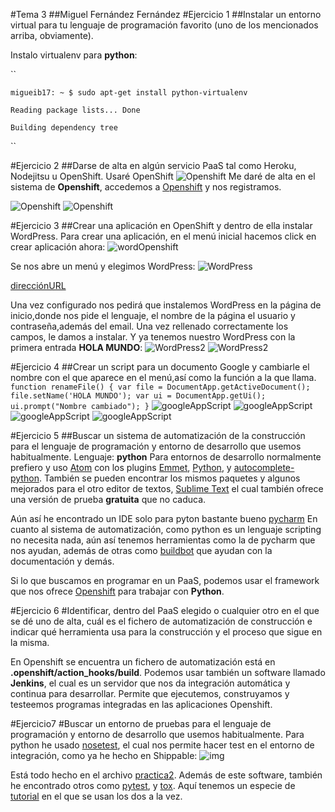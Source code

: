 #Tema 3
##Miguel Fernández Fernández
#Ejercicio 1
##Instalar un entorno virtual para tu lenguaje de programación favorito (uno de los mencionados arriba, obviamente).

Instalo virtualenv para **python**:

``

    migueib17: ~ $ sudo apt-get install python-virtualenv

    Reading package lists... Done

    Building dependency tree
``

#Ejercicio 2
##Darse de alta en algún servicio PaaS tal como Heroku, Nodejitsu u OpenShift.
Usaré OpenShift
![Openshift](http://i1379.photobucket.com/albums/ah138/migueib17/1_zpsiyi5g4dg.png)
Me daré de alta en el sistema de **Openshift**, accedemos a [Openshift](https://openshift.redhat.com) y nos registramos.

![Openshift](http://i1379.photobucket.com/albums/ah138/migueib17/2_zpswpgygzdp.png)
![Openshift](http://i1379.photobucket.com/albums/ah138/migueib17/3_zpss0gmnbqq.png)

#Ejercicio 3
##Crear una aplicación en OpenShift y dentro de ella instalar WordPress.
Para crear una aplicación, en el menú inicial hacemos click en crear aplicación ahora:
![wordOpenshift](http://i1379.photobucket.com/albums/ah138/migueib17/4_zpseqml4dlc.png)

Se nos abre un menú y elegimos WordPress:
![WordPress](http://i1379.photobucket.com/albums/ah138/migueib17/6_zps9qqei5hc.png)

[direcciónURL](https://php-miguel753951.rhcloud.com/)

Una vez configurado nos pedirá que instalemos WordPress en la página de inicio,donde nos pide el lenguaje, el nombre de la página el usuario y contraseña,además del email.
Una vez rellenado correctamente los campos, le damos a instalar.
Y ya tenemos nuestro WordPress con la primera entrada **HOLA MUNDO**:
![WordPress2](http://i1379.photobucket.com/albums/ah138/migueib17/7_zpsshy9utpu.png)
![WordPress2](http://i1379.photobucket.com/albums/ah138/migueib17/9_zpsmv6cmz1w.png)

#Ejercicio 4
##Crear un script para un documento Google y cambiarle el nombre con el que aparece en el menú,así como la función a la que llama.
``
function renameFile() {
  var file = DocumentApp.getActiveDocument();  
  file.setName('HOLA MUNDO');
  var ui = DocumentApp.getUi();
  ui.prompt("Nombre cambiado");
}
``
![googleAppScript](http://i1379.photobucket.com/albums/ah138/migueib17/10_zpsblsetzwg.png)
![googleAppScript](http://i1379.photobucket.com/albums/ah138/migueib17/11_zpscqkkkfqp.png)
![googleAppScript](http://i1379.photobucket.com/albums/ah138/migueib17/12_zpsbnngub4c.png)
![googleAppScript](http://i1379.photobucket.com/albums/ah138/migueib17/13_zps9noxedsq.png)

#Ejercicio 5
##Buscar un sistema de automatización de la construcción para el lenguaje de programación y entorno de desarrollo que usemos habitualmente.
Lenguaje: **python**
Para entornos de desarrollo normalmente prefiero y uso [Atom](https://atom.io/) con los plugins [Emmet](https://atom.io/packages/emmet-simplified), [Python](https://atom.io/packages/python), y [autocomplete-python](https://atom.io/packages/autocomplete-python). También se pueden encontrar los mismos paquetes y algunos mejorados para el otro editor de textos, [Sublime Text](http://www.sublimetext.com/) el cual también ofrece una versión de prueba **gratuita** que no caduca.

Aún así he encontrado un IDE solo para pyton bastante bueno [pycharm](http://www.jetbrains.com/pycharm/)
En cuanto al sistema de automatización, como python es un lenguaje scripting no necesita nada, aún así tenemos herramientas como la de pycharm que nos ayudan, además de otras como [buildbot](http://buildbot.net/) que ayudan con la documentación y demás.

Si lo que buscamos en programar en un PaaS, podemos usar el framework que nos ofrece [Openshift](https://openshift.redhat.com/) para trabajar con **Python**.

#Ejercicio 6
#Identificar, dentro del PaaS elegido o cualquier otro en el que se dé uno de alta, cuál es el fichero de automatización de construcción e indicar qué herramienta usa para la construcción y el proceso que sigue en la misma.

En Openshift se encuentra un fichero de automatización está en **.openshift/action_hooks/build**.
Podemos usar también un software llamado **Jenkins**, el cual es un servidor que nos da integración automática y continua para desarrollar. Permite que ejecutemos, construyamos y testeemos programas integradas en las aplicaciones Openshift.

#Ejercicio7
#Buscar un entorno de pruebas para el lenguaje de programación y entorno de desarrollo que usemos habitualmente.
Para python he usado [nosetest](https://nose.readthedocs.org/en/latest/), el cual nos permite hacer test en el entorno de integración, como ya he hecho en Shippable:
![img](http://i1379.photobucket.com/albums/ah138/migueib17/4_zpsyg0oevhg.png)

Está todo hecho en el archivo [practica2](https://github.com/migueib17/IV-PLUCO-MFF/blob/master/practica2.md).
Además de este software, también he encontrado otros como [pytest](http://pytest.org/latest/), y [tox](https://tox.readthedocs.org/en/latest/).
Aquí tenemos un especie de [tutorial](http://testrun.org/tox/latest/example/pytest.html) en el que se usan los dos a la vez.
